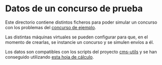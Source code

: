 # Datos de un concurso de prueba

Este directorio contiene distintos ficheros para poder simular un concurso
con los problemas del [concurso de ejemplo](https://github.com/olimpiada-informatica/cms-ejemplo-concurso).

Las distintas máquinas virtuales se pueden configurar para que, en el momento de
crearlas, se instancie un concurso y se simulen envíos a él.

Los datos son compatibles con los scripts del proyecto
[cms-utils](https://github.com/olimpiada-informatica/cms-utils) y se han conseguido
utilizando [esta hoja de cálculo](https://docs.google.com/spreadsheets/d/1DNZ4kaNdbEPauDCkgZ28x01FDKPuLsbMpns1tRb0k-o/). 
